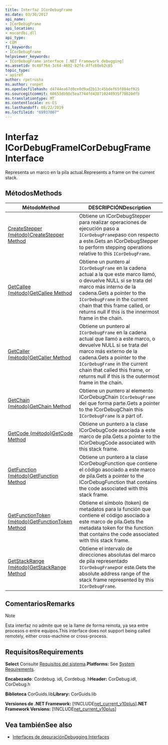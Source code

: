 ```yaml
---
title: Interfaz ICorDebugFrame
ms.date: 03/30/2017
api_name:
- ICorDebugFrame
api_location:
- mscordbi.dll
api_type:
- COM
f1_keywords:
- ICorDebugFrame
helpviewer_keywords:
- ICorDebugFrame interface [.NET Framework debugging]
ms.assetid: 0c48f764-3c64-4602-b2f4-4ffc60eb2c65
topic_type:
- apiref
author: rpetrusha
ms.author: ronpet
ms.openlocfilehash: d4744ea67d0ce0d9ad2b13c45bdef65f884ef925
ms.sourcegitcommit: 68653db98c5ea7744fd438710248935f70020dfb
ms.translationtype: MT
ms.contentlocale: es-ES
ms.lasthandoff: 08/22/2019
ms.locfileid: "69937007"
---
```

# <a name="icordebugframe-interface"></a><span data-ttu-id="8fdc5-102">Interfaz ICorDebugFrame</span><span class="sxs-lookup"><span data-stu-id="8fdc5-102">ICorDebugFrame Interface</span></span>

<span data-ttu-id="8fdc5-103">Representa un marco en la pila actual.</span><span class="sxs-lookup"><span data-stu-id="8fdc5-103">Represents a frame on the current stack.</span></span>  
  
## <a name="methods"></a><span data-ttu-id="8fdc5-104">Métodos</span><span class="sxs-lookup"><span data-stu-id="8fdc5-104">Methods</span></span>  
  
|<span data-ttu-id="8fdc5-105">Método</span><span class="sxs-lookup"><span data-stu-id="8fdc5-105">Method</span></span>|<span data-ttu-id="8fdc5-106">DESCRIPCIÓN</span><span class="sxs-lookup"><span data-stu-id="8fdc5-106">Description</span></span>|  
|------------|-----------------|  
|[<span data-ttu-id="8fdc5-107">CreateStepper (método)</span><span class="sxs-lookup"><span data-stu-id="8fdc5-107">CreateStepper Method</span></span>](../../../../docs/framework/unmanaged-api/debugging/icordebugframe-createstepper-method.md)|<span data-ttu-id="8fdc5-108">Obtiene un ICorDebugStepper para realizar operaciones de ejecución paso a `ICorDebugFrame`paso con respecto a este.</span><span class="sxs-lookup"><span data-stu-id="8fdc5-108">Gets an ICorDebugStepper to perform stepping operations relative to this `ICorDebugFrame`.</span></span>|  
|[<span data-ttu-id="8fdc5-109">GetCallee (método)</span><span class="sxs-lookup"><span data-stu-id="8fdc5-109">GetCallee Method</span></span>](../../../../docs/framework/unmanaged-api/debugging/icordebugframe-getcallee-method.md)|<span data-ttu-id="8fdc5-110">Obtiene un puntero al `ICorDebugFrame` en la cadena actual a la que este marco llamó, o devuelve NULL si se trata del marco más interno de la cadena.</span><span class="sxs-lookup"><span data-stu-id="8fdc5-110">Gets a pointer to the `ICorDebugFrame` in the current chain that this frame called, or returns null if this is the innermost frame in the chain.</span></span>|  
|[<span data-ttu-id="8fdc5-111">GetCaller (método)</span><span class="sxs-lookup"><span data-stu-id="8fdc5-111">GetCaller Method</span></span>](../../../../docs/framework/unmanaged-api/debugging/icordebugframe-getcaller-method.md)|<span data-ttu-id="8fdc5-112">Obtiene un puntero al `ICorDebugFrame` en la cadena actual que llamó a este marco, o devuelve NULL si se trata del marco más externo de la cadena.</span><span class="sxs-lookup"><span data-stu-id="8fdc5-112">Gets a pointer to the `ICorDebugFrame` in the current chain that called this frame, or returns null if this is the outermost frame in the chain.</span></span>|  
|[<span data-ttu-id="8fdc5-113">GetChain (método)</span><span class="sxs-lookup"><span data-stu-id="8fdc5-113">GetChain Method</span></span>](../../../../docs/framework/unmanaged-api/debugging/icordebugframe-getchain-method.md)|<span data-ttu-id="8fdc5-114">Obtiene un puntero al elemento ICorDebugChain `ICorDebugFrame` del que forma parte.</span><span class="sxs-lookup"><span data-stu-id="8fdc5-114">Gets a pointer to the ICorDebugChain this `ICorDebugFrame` is a part of.</span></span>|  
|[<span data-ttu-id="8fdc5-115">GetCode (método)</span><span class="sxs-lookup"><span data-stu-id="8fdc5-115">GetCode Method</span></span>](../../../../docs/framework/unmanaged-api/debugging/icordebugframe-getcode-method.md)|<span data-ttu-id="8fdc5-116">Obtiene un puntero a la clase ICorDebugCode asociada a este marco de pila.</span><span class="sxs-lookup"><span data-stu-id="8fdc5-116">Gets a pointer to the ICorDebugCode associated with this stack frame.</span></span>|  
|[<span data-ttu-id="8fdc5-117">GetFunction (método)</span><span class="sxs-lookup"><span data-stu-id="8fdc5-117">GetFunction Method</span></span>](../../../../docs/framework/unmanaged-api/debugging/icordebugframe-getfunction-method.md)|<span data-ttu-id="8fdc5-118">Obtiene un puntero a la clase ICorDebugFunction que contiene el código asociado a este marco de pila.</span><span class="sxs-lookup"><span data-stu-id="8fdc5-118">Gets a pointer to the ICorDebugFunction that contains the code associated with this stack frame.</span></span>|  
|[<span data-ttu-id="8fdc5-119">GetFunctionToken (método)</span><span class="sxs-lookup"><span data-stu-id="8fdc5-119">GetFunctionToken Method</span></span>](../../../../docs/framework/unmanaged-api/debugging/icordebugframe-getfunctiontoken-method.md)|<span data-ttu-id="8fdc5-120">Obtiene el símbolo (token) de metadatos para la función que contiene el código asociado a este marco de pila.</span><span class="sxs-lookup"><span data-stu-id="8fdc5-120">Gets the metadata token for the function that contains the code associated with this stack frame.</span></span>|  
|[<span data-ttu-id="8fdc5-121">GetStackRange (método)</span><span class="sxs-lookup"><span data-stu-id="8fdc5-121">GetStackRange Method</span></span>](../../../../docs/framework/unmanaged-api/debugging/icordebugframe-getstackrange-method.md)|<span data-ttu-id="8fdc5-122">Obtiene el intervalo de direcciones absolutas del marco de pila representado `ICorDebugFrame`por este.</span><span class="sxs-lookup"><span data-stu-id="8fdc5-122">Gets the absolute address range of the stack frame represented by this `ICorDebugFrame`.</span></span>|  
  
## <a name="remarks"></a><span data-ttu-id="8fdc5-123">Comentarios</span><span class="sxs-lookup"><span data-stu-id="8fdc5-123">Remarks</span></span>  
  
> [!NOTE]
> <span data-ttu-id="8fdc5-124">Esta interfaz no admite que se la llame de forma remota, ya sea entre procesos o entre equipos.</span><span class="sxs-lookup"><span data-stu-id="8fdc5-124">This interface does not support being called remotely, either cross-machine or cross-process.</span></span>  
  
## <a name="requirements"></a><span data-ttu-id="8fdc5-125">Requisitos</span><span class="sxs-lookup"><span data-stu-id="8fdc5-125">Requirements</span></span>  
 <span data-ttu-id="8fdc5-126">**Select** Consulte [Requisitos del sistema](../../../../docs/framework/get-started/system-requirements.md).</span><span class="sxs-lookup"><span data-stu-id="8fdc5-126">**Platforms:** See [System Requirements](../../../../docs/framework/get-started/system-requirements.md).</span></span>  
  
 <span data-ttu-id="8fdc5-127">**Encabezado**: Cordebug. idl, Cordebug. h</span><span class="sxs-lookup"><span data-stu-id="8fdc5-127">**Header:** CorDebug.idl, CorDebug.h</span></span>  
  
 <span data-ttu-id="8fdc5-128">**Biblioteca** CorGuids.lib</span><span class="sxs-lookup"><span data-stu-id="8fdc5-128">**Library:** CorGuids.lib</span></span>  
  
 <span data-ttu-id="8fdc5-129">**Versiones de .NET Framework:** [!INCLUDE[net_current_v10plus](../../../../includes/net-current-v10plus-md.md)]</span><span class="sxs-lookup"><span data-stu-id="8fdc5-129">**.NET Framework Versions:** [!INCLUDE[net_current_v10plus](../../../../includes/net-current-v10plus-md.md)]</span></span>  
  
## <a name="see-also"></a><span data-ttu-id="8fdc5-130">Vea también</span><span class="sxs-lookup"><span data-stu-id="8fdc5-130">See also</span></span>

- [<span data-ttu-id="8fdc5-131">Interfaces de depuración</span><span class="sxs-lookup"><span data-stu-id="8fdc5-131">Debugging Interfaces</span></span>](../../../../docs/framework/unmanaged-api/debugging/debugging-interfaces.md)
